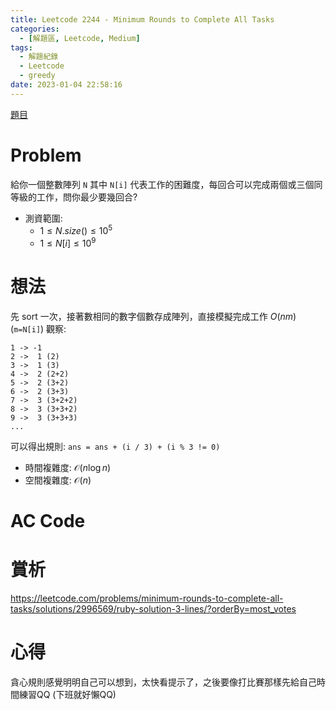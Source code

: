 ```yaml
---
title: Leetcode 2244 - Minimum Rounds to Complete All Tasks
categories:
  - [解題區, Leetcode, Medium]
tags:
  - 解題紀錄
  - Leetcode
  - greedy
date: 2023-01-04 22:58:16
---
```


[題目](https://leetcode.com/problems/minimum-rounds-to-complete-all-tasks/description/)

# Problem

給你一個整數陣列 `N` 其中 `N[i]` 代表工作的困難度，每回合可以完成兩個或三個同等級的工作，問你最少要幾回合?

- 測資範圍:
  - $1 \le N.size() \le 10^5$
  - $1 \le N[i] \le 10^9$

# 想法

先 sort 一次，接著數相同的數字個數存成陣列，直接模擬完成工作 $O(nm)$ (`m=N[i]`)
觀察:
```
1 -> -1
2 ->  1 (2)
3 ->  1 (3)
4 ->  2 (2+2)
5 ->  2 (3+2)
6 ->  2 (3+3)
7 ->  3 (3+2+2)
8 ->  3 (3+3+2)
9 ->  3 (3+3+3)
...
```
可以得出規則: `ans = ans + (i / 3) + (i % 3 != 0)`

- 時間複雜度: $\mathcal{O}(n\log{n})$
- 空間複雜度: $\mathcal{O}(n)$

# AC Code

<script src="https://emgithub.com/embed-v2.js?target=https%3A%2F%2Fgithub.com%2Froy4801%2Fsolved_problems%2Fblob%2Fmaster%2Fleetcode%2F2244.cpp%23L17-L51&style=github&type=code&showBorder=on&showLineNumbers=on&showFileMeta=on&showFullPath=on&showCopy=on"></script>

# 賞析

<https://leetcode.com/problems/minimum-rounds-to-complete-all-tasks/solutions/2996569/ruby-solution-3-lines/?orderBy=most_votes>

# 心得

貪心規則感覺明明自己可以想到，太快看提示了，之後要像打比賽那樣先給自己時間練習QQ (下班就好懶QQ)
